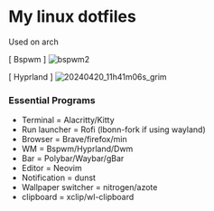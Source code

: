 # My linux dotfiles
Used on arch<br>

[ Bspwm ]
![bspwm2](https://github.com/autonomuscoder/dotfiles/assets/112854891/ddd619e5-950a-4145-9904-64875deed19a)


[ Hyprland ]
![20240420_11h41m06s_grim](https://github.com/autonomuscoder/dotfiles/assets/112854891/3e88c25a-f7b1-4d59-9c83-41a239adeebf)

### Essential Programs
<ul>
<li>Terminal = Alacritty/Kitty</li>
<li>Run launcher = Rofi (lbonn-fork if using wayland)</li>
<li>Browser = Brave/firefox/min</li>
<li>WM = Bspwm/Hyprland/Dwm</li>
<li>Bar = Polybar/Waybar/gBar</li>
<li>Editor = Neovim</li>
<li>Notification = dunst</li>
<li>Wallpaper switcher = nitrogen/azote</li>
<li>clipboard = xclip/wl-clipboard</li>
</ul>


